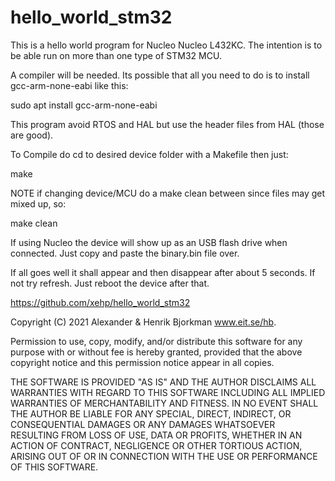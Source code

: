 # hello_world_stm32


This is a hello world program for Nucleo Nucleo L432KC.
The intention is to be able run on more than one type of STM32 MCU.


A compiler will be needed. Its possible that all you need to do is to install gcc-arm-none-eabi like this:

sudo apt install gcc-arm-none-eabi


This program avoid RTOS and HAL but use the header files from HAL (those are good).

To Compile do cd to desired device folder with a Makefile then just:

make


NOTE if changing device/MCU do a make clean between since files may get mixed up, so:

make clean


If using Nucleo the device will show up as an USB flash drive when connected.
Just copy and paste the binary.bin file over. 

If all goes well it shall appear and then disappear after about 5 seconds.
If not try refresh. Just reboot the device after that.




https://github.com/xehp/hello_world_stm32

Copyright (C) 2021 Alexander & Henrik Bjorkman www.eit.se/hb.

Permission to use, copy, modify, and/or distribute this software for any
purpose with or without fee is hereby granted, provided that the above
copyright notice and this permission notice appear in all copies.

THE SOFTWARE IS PROVIDED "AS IS" AND THE AUTHOR DISCLAIMS ALL WARRANTIES
WITH REGARD TO THIS SOFTWARE INCLUDING ALL IMPLIED WARRANTIES OF
MERCHANTABILITY AND FITNESS. IN NO EVENT SHALL THE AUTHOR BE LIABLE FOR
ANY SPECIAL, DIRECT, INDIRECT, OR CONSEQUENTIAL DAMAGES OR ANY DAMAGES
WHATSOEVER RESULTING FROM LOSS OF USE, DATA OR PROFITS, WHETHER IN AN
ACTION OF CONTRACT, NEGLIGENCE OR OTHER TORTIOUS ACTION, ARISING OUT
OF OR IN CONNECTION WITH THE USE OR PERFORMANCE OF THIS SOFTWARE.
